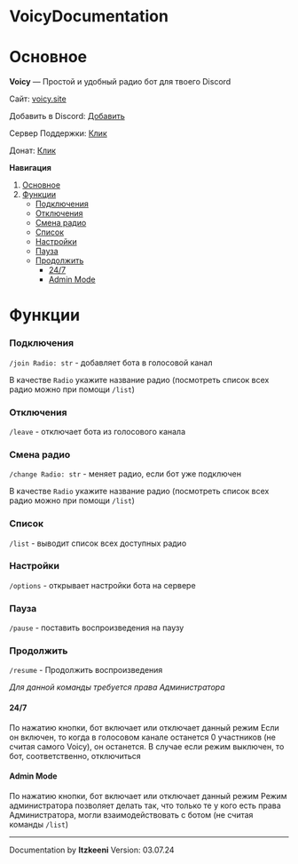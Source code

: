 # VoicyDocumentation

# Основное

<a name="main"></a>

**Voicy** — Простой и удобный радио бот для твоего Discord

Сайт: [voicy.site](https://voicy.site)

Добавить в Discord: [Добавить](https://discord.com/oauth2/authorize?client_id=1105500733333315644&permissions=2150631424&integration_type=0&scope=bot)

Сервер Поддержки: [Клик](https://discord.gg/4ed6dbJZvZ)

Донат: [Клик](https://www.donationalerts.com/r/voicycommunity)

**Навигация**

1. [Основное](#main)
2. [Функции](#function)
   - [Подключения](#join)
   - [Отключения](#leave)
   - [Смена радио](#change)
   - [Список](#list)
   - [Настройки](#settings)
   - [Пауза](#pause)
   - [Продолжить](#resume)
     - [24/7](#always)
     - [Admin Mode](#adminmode)

# Функции

<a name="function"></a>

### Подключения

<a name="join"></a>

`/join Radio: str` - добавляет бота в голосовой канал

В качестве `Radio` укажите название радио (посмотреть список всех радио можно при помощи `/list`)

### Отключения

<a name="leave"></a>

`/leave` - отключает бота из голосового канала

### Смена радио

<a name="change"></a>

`/change Radio: str` - меняет радио, если бот уже подключен

В качестве `Radio` укажите название радио (посмотреть список всех радио можно при помощи `/list`)

### Список

<a name="list"></a>

`/list` - выводит список всех доступных радио

### Настройки

<a name="settings"></a>

`/options` - открывает настройки бота на сервере

### Пауза

<a name="pause"></a>

`/pause` - поставить воспроизведения на паузу

### Продолжить

<a name="resume"></a>

`/resume` - Продолжить воспроизведения

_Для данной команды требуется права Администратора_

#### 24/7

<a name="always"></a>

По нажатию кнопки, бот включает или отключает данный режим
Если он включен, то когда в голосовом канале останется 0 участников (не считая самого Voicy), он останется. В случае если режим выключен, то бот, соответственно, отключиться

#### Admin Mode

<a name="adminmode"></a>

По нажатию кнопки, бот включает или отключает данный режим
Режим администратора позволяет делать так, что только те у кого есть права Администратора, могли взаимодействовать с ботом (не считая команды `/list`)

---

Documentation by **Itzkeeni**
Version: 03.07.24
